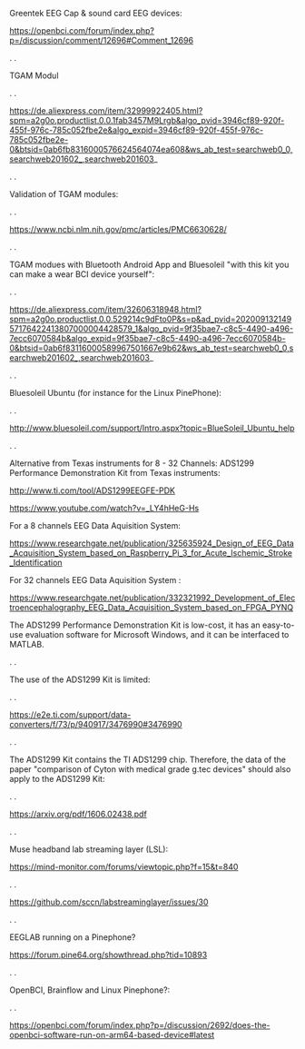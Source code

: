 Greentek EEG Cap & sound card EEG devices:

https://openbci.com/forum/index.php?p=/discussion/comment/12696#Comment_12696

.
.

TGAM Modul 

.
.

https://de.aliexpress.com/item/32999922405.html?spm=a2g0o.productlist.0.0.1fab3457M9Lrgb&algo_pvid=3946cf89-920f-455f-976c-785c052fbe2e&algo_expid=3946cf89-920f-455f-976c-785c052fbe2e-0&btsid=0ab6fb8316000576624564074ea608&ws_ab_test=searchweb0_0,searchweb201602_,searchweb201603_

.
.

Validation of TGAM modules:

.
.

https://www.ncbi.nlm.nih.gov/pmc/articles/PMC6630628/

.
.

TGAM modues with Bluetooth Android App and Bluesoleil "with this kit you can make a wear BCI device yourself":

.
.

https://de.aliexpress.com/item/32606318948.html?spm=a2g0o.productlist.0.0.529214c9dFto0P&s=p&ad_pvid=20200913214957176422413807000004428579_1&algo_pvid=9f35bae7-c8c5-4490-a496-7ecc6070584b&algo_expid=9f35bae7-c8c5-4490-a496-7ecc6070584b-0&btsid=0ab6f83116000589967501667e9b62&ws_ab_test=searchweb0_0,searchweb201602_,searchweb201603_

.
.

Bluesoleil Ubuntu (for instance for the Linux PinePhone):

.
.

http://www.bluesoleil.com/support/Intro.aspx?topic=BlueSoleil_Ubuntu_help


.
.


Alternative from Texas instruments for 8 - 32 Channels: ADS1299 Performance Demonstration Kit from Texas instruments:

http://www.ti.com/tool/ADS1299EEGFE-PDK

https://www.youtube.com/watch?v=_LY4hHeG-Hs

For a 8 channels EEG Data Aquisition System:

https://www.researchgate.net/publication/325635924_Design_of_EEG_Data_Acquisition_System_based_on_Raspberry_Pi_3_for_Acute_Ischemic_Stroke_Identification

For 32 channels EEG Data Aquisition System :

https://www.researchgate.net/publication/332321992_Development_of_Electroencephalography_EEG_Data_Acquisition_System_based_on_FPGA_PYNQ

The ADS1299 Performance Demonstration Kit is low-cost, it has an easy-to-use evaluation software for Microsoft Windows, and it can be interfaced to MATLAB.

.
.

The use of the ADS1299 Kit is limited:

.
.


https://e2e.ti.com/support/data-converters/f/73/p/940917/3476990#3476990

.
.

The ADS1299 Kit contains the TI ADS1299 chip. Therefore, the data of the paper "comparison of Cyton with medical grade g.tec devices" should also apply to the  ADS1299 Kit:

.
.

https://arxiv.org/pdf/1606.02438.pdf

.
.

Muse headband lab streaming layer (LSL):

https://mind-monitor.com/forums/viewtopic.php?f=15&t=840

.
.

https://github.com/sccn/labstreaminglayer/issues/30

.
.

EEGLAB running on a Pinephone?

https://forum.pine64.org/showthread.php?tid=10893

.
.

OpenBCI, Brainflow and Linux Pinephone?:

.
.

https://openbci.com/forum/index.php?p=/discussion/2692/does-the-openbci-software-run-on-arm64-based-device#latest


